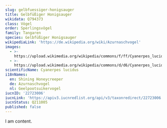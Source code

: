 ```yaml
---
slug: gelbfuessiger-honigsauger
title: Gelbfüßiger Honigsauger
wikidata: Q794373
class: Vögel
order: Sperlingsvögel
family: Tangaren
species: Gelbfüßiger Honigsauger
wikipediaLink: 'https://de.wikipedia.org/wiki/Azurnaschvogel'
images:
  - >-
    https://upload.wikimedia.org/wikipedia/commons/f/ff/Cyanerpes_lucidus,_Nusagandi,_Panama.jpg
  - >-
    https://upload.wikimedia.org/wikipedia/commons/d/d6/Cyanerpes_lucidus_(female)_(cropped).jpg
scientificName: Cyanerpes lucidus
i18nNames:
  en: Shining Honeycreeper
  de: Azurnaschvogel
  nl: Geelpootsuikervogel
iucnID: '22723006'
iucnLink: 'https://apiv3.iucnredlist.org/api/v3/taxonredirect/22723006'
iucnStatus: Q211005
published: false
---
```


I am content.
